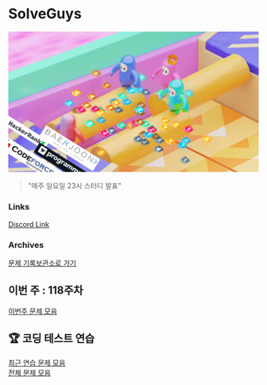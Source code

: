 # SolveGuys

![image](./Readme_Images/solveguys.png)

> "매주 일요일 23시 스터디 발표"

### Links

[Discord Link](https://discord.gg/TQGDWj7R)  

### Archives

[문제 기록보관소로 가기](./Problems_Archives)

## 이번 주 : 118주차

[이번주 문제 모음](./118week/)

## :trophy: 코딩 테스트 연습

[최근 연습 문제 모음](./Coding_Test_Practice/1st/) <br>
[전체 문제 모음](./Coding_Test_Practice/)
